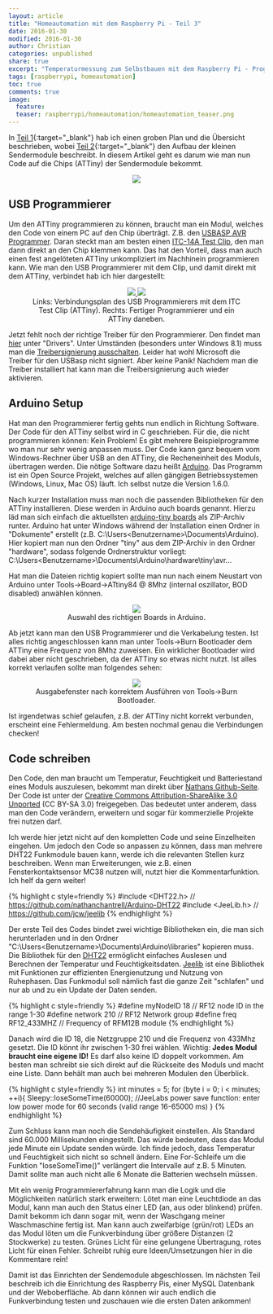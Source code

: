 ```yaml
---
layout: article
title: "Homeautomation mit dem Raspberry Pi - Teil 3"
date: 2016-01-30
modified: 2016-01-30
author: Christian
categories: unpublished
share: true
excerpt: "Temperaturmessung zum Selbstbauen mit dem Raspberry Pi - Programmieren der Funkmodule"
tags: [raspberrypi, homeautomation]
toc: true
comments: true
image:
  feature: 
  teaser: raspberrypi/homeautomation/homeautomation_teaser.png
---
```


In [Teil 1](../HomeAutomation){:target="_blank"} hab ich einen groben Plan und die Übersicht beschrieben, wobei [Teil 2](../HomeAutomation_2){:target="_blank"} den Aufbau der kleinen Sendermodule beschreibt. In diesem Artikel geht es darum wie man nun Code auf die Chips (ATTiny) der Sendermodule bekommt.

<figure style="text-align: center">
	<img src="{{ site.url }}/images/raspberrypi/homeautomation/code_to_module.png">
</figure>

## USB Programmierer

Um den ATTiny programmieren zu können, braucht man ein Modul, welches den Code von einem PC auf den Chip überträgt. Z.B. den <a href="http://www.ebay.de/itm/New-USBASP-USBISP-AVR-Programmer-USB-ATMEGA8-ATMEGA128-/151302570060?hash=item233a56004c:g:RqgAAOxyIPNTcwx~">USBASP AVR Programmer</a>. Daran steckt man am besten einen <a href="http://www.ebay.de/itm/1x-ITC-14A-14PIN-IC-TEST-CLIPS-/181211343253?hash=item2a3109a995:g:9DoAAOxykYtSKZif">ITC-14A Test Clip</a>, den man dann direkt an den Chip klemmen kann. Das hat den Vorteil, dass man auch einen fest angelöteten ATTiny unkompliziert im Nachhinein programmieren kann.
Wie man den USB Programmierer mit dem Clip, und damit direkt mit dem ATTiny, verbindet hab ich hier dargestellt:

<figure class="half" style="text-align: center">
	<a href="{{ site.url }}/images/raspberrypi/homeautomation/ITC_Clip_small.png">
		<img src="{{ site.url }}/images/raspberrypi/homeautomation/ITC_Clip.png">
	</a>
	<a href="{{ site.url }}/images/raspberrypi/homeautomation/ITC_Clip_photo_small.jpg">
		<img src="{{ site.url }}/images/raspberrypi/homeautomation/ITC_Clip_photo.jpg">
	</a>
	<figcaption>
		Links: Verbindungsplan des USB Programmierers mit dem ITC Test Clip (ATTiny).
		Rechts: Fertiger Programmierer und ein ATTiny daneben.
	</figcaption>
</figure>

Jetzt fehlt noch der richtige Treiber für den Programmierer. Den findet man <a href="http://www.fischl.de/usbasp/">hier</a> unter "Drivers". Unter Umständen (besonders unter Windows 8.1) muss man die <a href="http://www.pc-magazin.de/ratgeber/windows-8-1-treibersignierung-ausschalten-abschalten-deaktivieren-windows-8-tipp-1939952.html">Treibersignierung ausschalten</a>. Leider hat wohl Microsoft die Treiber für den USBasp nicht signiert. Aber keine Panik! Nachdem man die Treiber installiert hat kann man die Treibersignierung auch wieder aktivieren.

## Arduino Setup

Hat man den Programmierer fertig gehts nun endlich in Richtung Software. Der Code für den ATTiny selbst wird in C geschrieben. Für die, die nicht programmieren können: Kein Problem! Es gibt mehrere Beispielprogramme wo man nur sehr wenig anpassen muss. Der Code kann ganz bequem vom Windows-Rechner über USB an den ATTiny, die Recheneinheit des Moduls, übertragen werden. Die nötige Software dazu heißt <a href="https://www.arduino.cc/">Arduino</a>. Das Programm ist ein Open Source Projekt, welches auf allen gängigen Betriebssystemen (Windows, Linux, Mac OS) läuft. Ich selbst nutze die Version 1.6.0.

Nach kurzer Installation muss man noch die passenden Bibliotheken für den ATTiny installieren. Diese werden in Arduino auch boards genannt. Hierzu läd man sich einfach die aktuellsten <a href="https://code.google.com/archive/p/arduino-tiny/downloads">arduino-tiny boards</a> als ZIP-Archiv runter. Arduino hat unter Windows während der Installation einen Ordner in "Dokumente" erstellt (z.B. C:\Users\<Benutzername>\Documents\Arduino). Hier kopiert man nun den Ordner "tiny" aus dem ZIP-Archiv in den Ordner "hardware", sodass folgende Ordnerstruktur vorliegt:
C:\Users\<Benutzername>\Documents\Arduino\hardware\tiny\avr...

Hat man die Dateien richtig kopiert sollte man nun nach einem Neustart von Arduino unter Tools->Board->ATtiny84 @ 8Mhz (internal oszillator, BOD disabled) anwählen können.

<figure style="text-align: center">
	<a href="{{ site.url }}/images/raspberrypi/homeautomation/arduino_board_selection_small.png">
		<img src="{{ site.url }}/images/raspberrypi/homeautomation/arduino_board_selection.png">
	</a>
	<figcaption>
		Auswahl des richtigen Boards in Arduino.
	</figcaption>
</figure>

Ab jetzt kann man den USB Programmierer und die Verkabelung testen. Ist alles richtig angeschlossen kann man unter Tools->Burn Bootloader dem ATTiny eine Frequenz von 8Mhz zuweisen. Ein wirklicher Bootloader wird dabei aber nicht geschrieben, da der ATTiny so etwas nicht nutzt.
Ist alles korrekt verlaufen sollte man folgendes sehen:
<figure style="text-align: center">
	<img src="{{ site.url }}/images/raspberrypi/homeautomation/burn_bootloader.PNG">
	<figcaption>
		Ausgabefenster nach korrektem Ausführen von Tools->Burn Bootloader.
	</figcaption>
</figure>
Ist irgendetwas schief gelaufen, z.B. der ATTiny nicht korrekt verbunden, erscheint eine Fehlermeldung. Am besten nochmal genau die Verbindungen checken!

## Code schreiben

Den Code, den man braucht um Temperatur, Feuchtigkeit und Batteriestand eines Moduls auszulesen, bekommt man direkt über <a href="https://github.com/nathanchantrell/TinyTX">Nathans Github-Seite</a>. Der Code ist unter der <a href="http://creativecommons.org/licenses/by-sa/3.0/">Creative Commons Attribution-ShareAlike 3.0 Unported</a> (CC BY-SA 3.0) freigegeben. Das bedeutet unter anderem, dass man den Code verändern, erweitern und sogar für kommerzielle Projekte frei nutzen darf.

Ich werde hier jetzt nicht auf den kompletten Code und seine Einzelheiten eingehen. Um jedoch den Code so anpassen zu können, dass man mehrere DHT22 Funkmodule bauen kann, werde ich die relevanten Stellen kurz beschreiben. Wenn man Erweiterungen, wie z.B. einen Fensterkontaktsensor MC38 nutzen will, nutzt hier die Kommentarfunktion. Ich helf da gern weiter!

{% highlight c style=friendly %}
#include <DHT22.h> // https://github.com/nathanchantrell/Arduino-DHT22
#include <JeeLib.h> // https://github.com/jcw/jeelib
{% endhighlight %}

Der erste Teil des Codes bindet zwei wichtige Bibliotheken ein, die man sich herunterladen und in den Ordner "C:\Users\<Benutzername>\Documents\Arduino\libraries" kopieren muss. Die Bibliothek für den <a href="https://github.com/nathanchantrell/Arduino-DHT22">DHT22</a> ermöglicht einfaches Auslesen und Berechnen der Temperatur und Feuchtigkeitsdaten. <a href="https://github.com/jcw/jeelib">Jeelib</a> ist eine Bibliothek mit Funktionen zur effizienten Energienutzung und Nutzung von Ruhephasen. Das Funkmodul soll nämlich fast die ganze Zeit "schlafen" und nur ab und zu ein Update der Daten senden.

{% highlight c style=friendly %}
#define myNodeID 18      // RF12 node ID in the range 1-30
#define network 210      // RF12 Network group
#define freq RF12_433MHZ // Frequency of RFM12B module
{% endhighlight %}

Danach wird die ID 18, die Netzgruppe 210 und die Frequenz von 433Mhz gesetzt. Die ID könnt ihr zwischen 1-30 frei wählen. Wichtig: <b>Jedes Modul braucht eine eigene ID!</b> Es darf also keine ID doppelt vorkommen. Am besten man schreibt sie sich direkt auf die Rückseite des Moduls und macht eine Liste. Dann behält man auch bei mehreren Modulen den Überblick.

{% highlight c style=friendly %}
int minutes = 5;
for (byte i = 0; i < minutes; ++i){
	Sleepy::loseSomeTime(60000); //JeeLabs power save function: enter low power mode for 60 seconds (valid range 16-65000 ms)
}
{% endhighlight %}

Zum Schluss kann man noch die Sendehäufigkeit einstellen. Als Standard sind 60.000 Millisekunden eingestellt. Das würde bedeuten, dass das Modul jede Minute ein Update senden würde. Ich finde jedoch, dass Temperatur und Feuchtigkeit sich nicht so schnell ändern. Eine For-Schleife um die Funktion "loseSomeTime()" verlängert die Intervalle auf z.B. 5 Minuten. Damit sollte man auch nicht alle 6 Monate die Batterien wechseln müssen.


Mit ein wenig Programmiererfahrung kann man die Logik und die Möglichkeiten natürlich stark erweitern:
Lötet man eine Leuchtdiode an das Modul, kann man auch den Status einer LED (an, aus oder blinkend) prüfen. Damit bekomm ich dann sogar mit, wenn der Waschgang meiner Waschmaschine fertig ist.
Man kann auch zweifarbige (grün/rot) LEDs an das Modul löten um die Funkverbindung über größere Distanzen (2 Stockwerke) zu testen. Grünes Licht für eine gelungene Übertragung, rotes Licht für einen Fehler.
Schreibt ruhig eure Ideen/Umsetzungen hier in die Kommentare rein!

Damit ist das Einrichten der Sendemodule abgeschlossen. Im nächsten Teil beschreib ich die Einrichtung des Raspberry Pis, einer MySQL Datenbank und der Weboberfläche.
Ab dann können wir auch endlich die Funkverbindung testen und zuschauen wie die ersten Daten ankommen!
